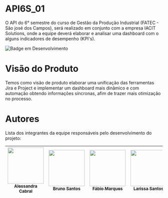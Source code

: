 # API6S_01
O API do 6° semestre do curso de Gestão da Produção Industrial (FATEC - São josé dos Campos), será realizado em conjunto com a empresa IACIT Solutions, onde a equipe deverá elaborar e analisar uma dashboard com o alguns indicadores de desempenho (KPI's).

![Badge em Desenvolvimento](http://img.shields.io/static/v1?label=STATUS&message=EM%20DESENVOLVIMENTO&color=GREEN&style=for-the-badge)

# Visão do Produto
Temos como visão de produto elaborar uma unificação das ferramentas Jira e Project e implementar um dashboard mais dinâmico e com automação obtendo informações síncronas, afim de trazer mais otimização no processo.

# Autores

Lista dos integrantes da equipe responsáveis pelo desenvolvimento do projeto:

| [<img src="https://user-images.githubusercontent.com/128653100/228704577-204ce56e-7a2c-4204-9ae2-365ff90f22cc.jpeg" width=115><br><sub>Alessandra Cabral</sub>](https://www.linkedin.com/in/alessandra-cabral-42999a150) |  [<img src="https://user-images.githubusercontent.com/128653100/228704888-1bdd3632-c7cc-4d6a-bc3d-4f5b3c41dfc2.jpeg" width=115><br><sub>Bruno Santos</sub>](https://www.linkedin.com/in/bruno-santos-19b54a156) |  [<img src="https://user-images.githubusercontent.com/128653100/228725120-2f36b7ee-5519-4a8a-adcd-c79d0e0307ac.jpeg" width=115><br><sub>Fábio Marques</sub>](https://www.linkedin.com/in/fabio-marques-5b9893217) |  [<img src="https://user-images.githubusercontent.com/128653100/228725134-a30ac424-a97a-4630-97a0-072816ae43d3.jpeg" width=115><br><sub>Larissa Santos</sub>](https://www.linkedin.com/in/larissa-santos-311326178) |  [<img src="https://user-images.githubusercontent.com/128653100/228725145-49861856-4ea0-420c-9ce4-1a8984c4707e.jpeg" width=115><br><sub>Natalia Gouvea</sub>](https://www.linkedin.com/in/natalia-let%C3%ADcia-assis-gouvea-2169571b8) |  [<img src="https://user-images.githubusercontent.com/128653100/228725150-981571bb-71d0-484e-9e78-b8ccaf8a3790.jpeg" width=115><br><sub>Willian Sousa</sub>](https://www.linkedin.com/in/willian-rodrigues-7016b3175) |  [<img src="https://user-images.githubusercontent.com/128653100/228725158-0788947a-747f-461e-b489-e2eb641c4006.jpeg" width=115><br><sub>Yasmin Santos</sub>](https://www.linkedin.com/in/willian-rodrigues-7016b3175) |
| :---: | :---: | :---: | :---: | :---: | :---: | :---: |










